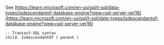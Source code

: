 See [https://learn.microsoft.com/en-us/sql/t-sql/data-types/isdescendantof-database-engine?view=sql-server-ver16](https://learn.microsoft.com/en-us/sql/t-sql/data-types/isdescendantof-database-engine?view=sql-server-ver16)
```
-- Transact-SQL syntax  
child. IsDescendantOf ( parent )
```
